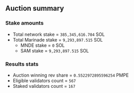 ## Auction summary

### Stake amounts
- Total network stake = `385,345,616.704` SOL
- Total Marinade stake = `9,293,897.515` SOL
  - MNDE stake = `0` SOL
  - SAM stake = `9,293,897.515` SOL

### Results stats
- Auction winning rev share = `0.5522972895596254` PMPE
- Eligible validators count = `567`
- Staked validators count = `167`
